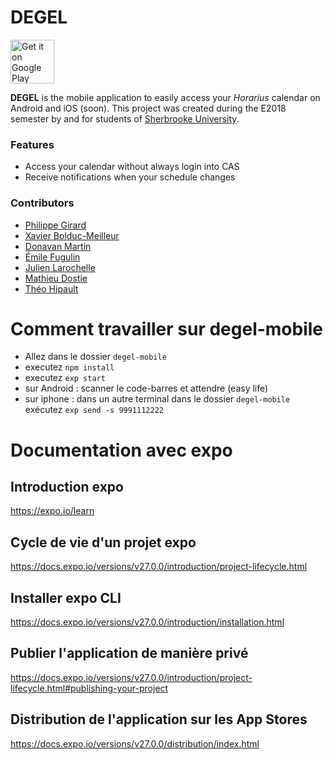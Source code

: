 # DEGEL
<a href="https://play.google.com/store/apps/details?id=ca.usherbrooke.gel.s6igitlab"><img alt="Get it on Google Play" src="https://play.google.com/intl/en_us/badges/images/generic/en-play-badge.png" height=70px/></a>

**DEGEL** is the mobile application to easily access your _Horarius_ calendar on Android and iOS (soon). This project was created during the E2018 semester by and for students of [Sherbrooke University](https://www.usherbrooke.ca/).

### Features
- Access your calendar without always login into CAS
- Receive notifications when your schedule changes

### Contributors
- [Philippe Girard](https://github.com/philippegirard)
- [Xavier Bolduc-Meilleur](https://github.com/Xavbm)
- [Donavan Martin](https://github.com/DonavanMartin)
- [Émile Fugulin](https://github.com/Sytten)
- [Julien Larochelle](https://github.com/larochelle000)
- [Mathieu Dostie](https://github.com/dostiemat)
- [Théo Hipault](https://github.com/Parazar)

# Comment travailler sur degel-mobile

* Allez dans le dossier `degel-mobile`
* executez `npm install`
* executez `exp start`
* sur Android : scanner le code-barres et attendre (easy life)
* sur iphone : dans un autre terminal dans le dossier `degel-mobile` exécutez `exp send -s 9991112222`

# Documentation avec expo

## Introduction expo
https://expo.io/learn

## Cycle de vie d'un projet expo
https://docs.expo.io/versions/v27.0.0/introduction/project-lifecycle.html

## Installer expo CLI
https://docs.expo.io/versions/v27.0.0/introduction/installation.html

## Publier l'application de manière privé
https://docs.expo.io/versions/v27.0.0/introduction/project-lifecycle.html#publishing-your-project

## Distribution de l'application sur les App Stores
https://docs.expo.io/versions/v27.0.0/distribution/index.html

